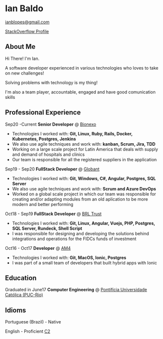# Ian Baldo
ianblopes@gmail.com

[StackOverflow Profile](https://stackoverflow.com/users/15007757/baldo)

## About Me
Hi There! I'm Ian.

A software developer experienced in various technologies who loves to take on new challenges!

Solving problems with technology is my thing!

I'm also a team player, accountable, engaged and have good comunication skills

## Professional Experience
Sep20 -Current  __Senior Developer__ @ [Bionexo](https://bionexo.com/)
- Technologies I worked with: **Git, Linux, Ruby, Rails, Docker, Kubernetes, Postgres, Jenkins**
- We also use agile techniques and work with: **kanban, Scrum, Jira, TDD**
- Working on a large scale project for Latin America that deals with supply and demand of hospitals and clinics
- Our team is responsible for all the registered suppliers in the application


Sep19 - Sep20  __FullStack Developer__ @ [Globant](https://www.globant.com/)
- Technologies I worked with: **Git, Windows, C#, Angular, Postgres, SQL Server**
- We also use agile techniques and work with: **Scrum and Azure DevOps**
- Worked on a global scale project in which our team was responsible for creating and/or adapting modules from an old aplication to be more modern and better performing


Oct18 - Sep19  __FullStack Developer__ @ [BRL Trust](https://www.brltrust.com.br/?lang=en)
- Technologies I worked with: **Git, Linux, Angular, Vuejs, PHP, Postgres, SQL Server, Rundeck, Shell Script**
- I was responsible for designing and developing the solutions behind integrations and operations for the FIDCs funds of investment


Oct16 - Oct17 __Developer__ @ [AM4](https://www.am4.com.br/)
- Technologies I worked with: **Git, MacOS, Ionic, Postgres**
- I was part of a small team of developers that built hybrid apps with Ionic

## Education

Graduated in June17 __Computer Engineering__ @ [Pontifícia Universidade Católica (PUC-Rio)](https://www.puc-rio.br/index.html)

## Idioms
Portuguese (Brazil) - Native

English - Proficient [C2](https://tracktest.eu/english-levels-cefr/)
